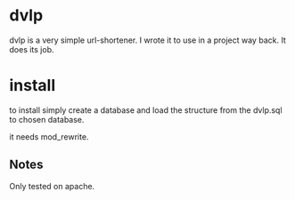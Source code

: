 dvlp
====

dvlp is a very simple url-shortener. I wrote it to use in a project way back. It does its job.

install
====
to install simply create a database and load the structure from the dvlp.sql to chosen database. 

it needs mod_rewrite.


Notes
-------
Only tested on apache. 

